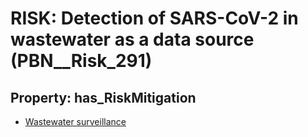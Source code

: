 # RISK: __Detection of SARS-CoV-2 in wastewater as a data source__ (PBN__Risk_291)

## Property: has_RiskMitigation

* [Wastewater surveillance](PBN__RiskMitigation_149)

